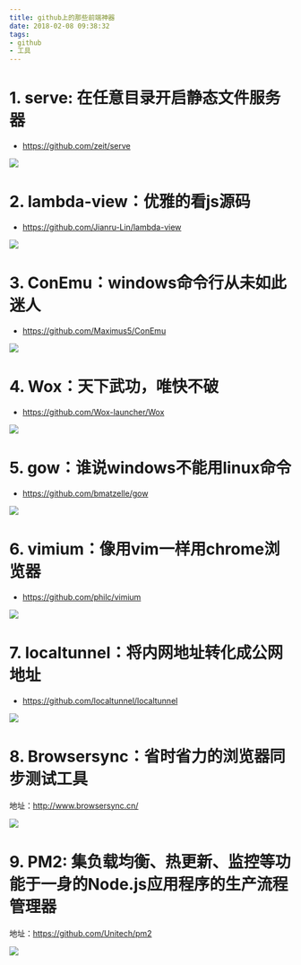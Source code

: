 ```yaml
---
title: github上的那些前端神器
date: 2018-02-08 09:38:32
tags:
- github
- 工具
---
```


# 1. serve: 在任意目录开启静态文件服务器
- https://github.com/zeit/serve

![](https://wdd-images.oss-cn-shanghai.aliyuncs.com/20180208093930_pRnErF_Screenshot.jpeg)


# 2. lambda-view：优雅的看js源码
- https://github.com/Jianru-Lin/lambda-view

![](https://wdd-images.oss-cn-shanghai.aliyuncs.com/20180208093942_n2HZ5Z_Screenshot.jpeg)


# 3. ConEmu：windows命令行从未如此迷人
- https://github.com/Maximus5/ConEmu

![](https://wdd-images.oss-cn-shanghai.aliyuncs.com/20180208093958_rE9cvM_Screenshot.jpeg)

# 4. Wox：天下武功，唯快不破
- https://github.com/Wox-launcher/Wox

![](https://wdd-images.oss-cn-shanghai.aliyuncs.com/20180208094014_SJzmnb_Screenshot.jpeg)


# 5. gow：谁说windows不能用linux命令
- https://github.com/bmatzelle/gow

![](https://wdd-images.oss-cn-shanghai.aliyuncs.com/20180208094028_KBQKT0_Screenshot.jpeg)


# 6. vimium：像用vim一样用chrome浏览器
- https://github.com/philc/vimium

![](https://wdd-images.oss-cn-shanghai.aliyuncs.com/20180208094044_xVRMWm_Screenshot.jpeg)

# 7. localtunnel：将内网地址转化成公网地址
- https://github.com/localtunnel/localtunnel

![](https://wdd-images.oss-cn-shanghai.aliyuncs.com/20180208094058_E8pr8Z_Screenshot.jpeg)

# 8. Browsersync：省时省力的浏览器同步测试工具

地址：http://www.browsersync.cn/

![](https://wdd-images.oss-cn-shanghai.aliyuncs.com/20180208094111_5udBpr_Screenshot.jpeg)

# 9. PM2: 集负载均衡、热更新、监控等功能于一身的Node.js应用程序的生产流程管理器
地址：https://github.com/Unitech/pm2

![](https://wdd-images.oss-cn-shanghai.aliyuncs.com/20180208094127_Wj5s2J_Screenshot.jpeg)
